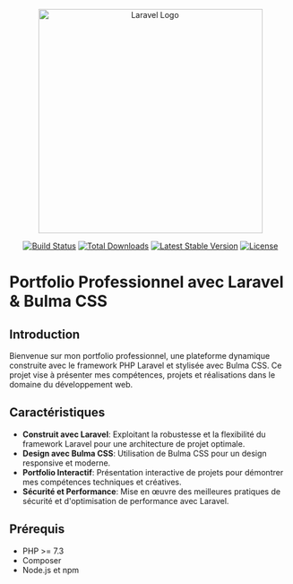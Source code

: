 <p align="center"><a href="https://laravel.com" target="_blank"><img src="https://raw.githubusercontent.com/laravel/art/master/logo-lockup/5%20SVG/2%20CMYK/1%20Full%20Color/laravel-logolockup-cmyk-red.svg" width="400" alt="Laravel Logo"></a></p>

<p align="center">
<a href="https://github.com/laravel/framework/actions"><img src="https://github.com/laravel/framework/workflows/tests/badge.svg" alt="Build Status"></a>
<a href="https://packagist.org/packages/laravel/framework"><img src="https://img.shields.io/packagist/dt/laravel/framework" alt="Total Downloads"></a>
<a href="https://packagist.org/packages/laravel/framework"><img src="https://img.shields.io/packagist/v/laravel/framework" alt="Latest Stable Version"></a>
<a href="https://packagist.org/packages/laravel/framework"><img src="https://img.shields.io/packagist/l/laravel/framework" alt="License"></a>
</p>

# Portfolio Professionnel avec Laravel & Bulma CSS

## Introduction
Bienvenue sur mon portfolio professionnel, une plateforme dynamique construite avec le framework PHP Laravel et stylisée avec Bulma CSS. Ce projet vise à présenter mes compétences, projets et réalisations dans le domaine du développement web.

## Caractéristiques
- **Construit avec Laravel**: Exploitant la robustesse et la flexibilité du framework Laravel pour une architecture de projet optimale.
- **Design avec Bulma CSS**: Utilisation de Bulma CSS pour un design responsive et moderne.
- **Portfolio Interactif**: Présentation interactive de projets pour démontrer mes compétences techniques et créatives.
- **Sécurité et Performance**: Mise en œuvre des meilleures pratiques de sécurité et d'optimisation de performance avec Laravel.

## Prérequis
- PHP >= 7.3
- Composer
- Node.js et npm
